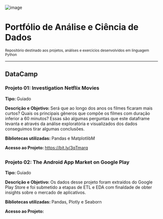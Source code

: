 ![image](https://user-images.githubusercontent.com/51889707/150697812-cc372915-7e79-4433-b5b9-411a43a36fb7.png)

# Portfólio de Análise e Ciência de Dados
<sub>Repositório destinado aos projetos, análises e exercicios desenvolvidos em linguagem Python
 <hr/>
 
 ## DataCamp
 ### Projeto 01: Investigation Netflix Movies
 
 <b>Tipo: </b>Guiado<br>
 
 <b>Descrição e Objetivo: </b>Será que ao longo dos anos os filmes ficaram mais curtos? Quais os principais gêneros que compõe os filmes com duração inferior a 60 minutos? Essas são algumas perguntas que este dataframe levanta e através da análise exploratória e visualizados dos dados conseguimos tirar algumas conclusões. <br>
 
 <b>Bibliotecas utilizadas: </b>Pandas e MatplotlibM<br>
 
 <b>Acesso ao Projeto: </b> https://bit.ly/3qTmarq
 <br>
 ##
  ### Projeto 02: The Android App Market on Google Play
 
 <b>Tipo: </b>Guiado<br>
 
 <b>Descrição e Objetivo: </b>Os dados desse projeto foram extraídos do Google Play Store e foi submetido a etapas de ETL e EDA com finaldade de obter insights sobre o mercado de aplicativos.
 
 <b>Bibliotecas utilizadas: </b> Pandas, Plotly e Seaborn
 
 <b>Acesso ao Projeto: </b> 
 <br>
 
